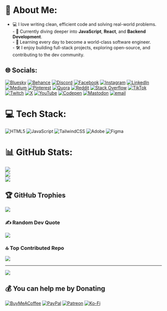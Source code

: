 # 💫 About Me:
- 💻 I love writing clean, efficient code and solving real-world problems.<br>- 🌱 Currently diving deeper into **JavaScript**, **React**, and **Backend Development**.<br>- 🎯 Learning every day to become a world-class software engineer.<br>- 🛠️ I enjoy building full-stack projects, exploring open-source, and contributing to the dev community.<br>


## 🌐 Socials:
[![Bluesky](https://img.shields.io/badge/bluesky-0285FF?style=for-the-badge&logo=bluesky&logoColor=%23FFFFFF)](https://bsky.app/profile/Aayush31-Ai) [![Behance](https://img.shields.io/badge/Behance-1769ff?logo=behance&logoColor=white)](https://behance.net/Aayush31-Ai) [![Discord](https://img.shields.io/badge/Discord-%237289DA.svg?logo=discord&logoColor=white)](https://discord.gg/Aayush31-Ai) [![Facebook](https://img.shields.io/badge/Facebook-%231877F2.svg?logo=Facebook&logoColor=white)](https://facebook.com/Aayush31-Ai) [![Instagram](https://img.shields.io/badge/Instagram-%23E4405F.svg?logo=Instagram&logoColor=white)](https://instagram.com/Aayush31-Ai) [![LinkedIn](https://img.shields.io/badge/LinkedIn-%230077B5.svg?logo=linkedin&logoColor=white)](https://linkedin.com/in/Aayush31-Ai) [![Medium](https://img.shields.io/badge/Medium-12100E?logo=medium&logoColor=white)](https://medium.com/@Aayush31-Ai) [![Pinterest](https://img.shields.io/badge/Pinterest-%23E60023.svg?logo=Pinterest&logoColor=white)](https://pinterest.com/Aayush31-Ai) [![Quora](https://img.shields.io/badge/Quora-%23B92B27.svg?logo=Quora&logoColor=white)](https://quora.com/profile/Aayush31-Ai) [![Reddit](https://img.shields.io/badge/Reddit-%23FF4500.svg?logo=Reddit&logoColor=white)](https://reddit.com/user/Aayush31-Ai) [![Stack Overflow](https://img.shields.io/badge/-Stackoverflow-FE7A16?logo=stack-overflow&logoColor=white)](https://stackoverflow.com/users/Aayush31-Ai) [![TikTok](https://img.shields.io/badge/TikTok-%23000000.svg?logo=TikTok&logoColor=white)](https://tiktok.com/@Aayush31-Ai) [![Twitch](https://img.shields.io/badge/Twitch-%239146FF.svg?logo=Twitch&logoColor=white)](https://twitch.tv/Aayush31-Ai) [![X](https://img.shields.io/badge/X-black.svg?logo=X&logoColor=white)](https://x.com/AayushPal225) [![YouTube](https://img.shields.io/badge/YouTube-%23FF0000.svg?logo=YouTube&logoColor=white)](https://youtube.com/@Aayush31-Ai) [![Codepen](https://img.shields.io/badge/Codepen-000000?logo=codepen&logoColor=white)](https://codepen.io/Aayush31-Ai) [![Mastodon](https://img.shields.io/badge/-MASTODON-%232B90D9?logo=mastodon&logoColor=white)](https://mastodon.social/@Aayush31-Ai) [![email](https://img.shields.io/badge/Email-D14836?logo=gmail&logoColor=white)](mailto:ayushsurajpal123@gmail.com) 

# 💻 Tech Stack:
![HTML5](https://img.shields.io/badge/html5-%23E34F26.svg?style=for-the-badge&logo=html5&logoColor=white) ![JavaScript](https://img.shields.io/badge/javascript-%23323330.svg?style=for-the-badge&logo=javascript&logoColor=%23F7DF1E) ![TailwindCSS](https://img.shields.io/badge/tailwindcss-%2338B2AC.svg?style=for-the-badge&logo=tailwind-css&logoColor=white) ![Adobe](https://img.shields.io/badge/adobe-%23FF0000.svg?style=for-the-badge&logo=adobe&logoColor=white) ![Figma](https://img.shields.io/badge/figma-%23F24E1E.svg?style=for-the-badge&logo=figma&logoColor=white)
# 📊 GitHub Stats:
![](https://github-readme-stats.vercel.app/api?username=Aayush31-Ai&theme=calm_pink&hide_border=false&include_all_commits=true&count_private=true)<br/>
![](https://nirzak-streak-stats.vercel.app/?user=Aayush31-Ai&theme=calm_pink&hide_border=false)<br/>
![](https://github-readme-stats.vercel.app/api/top-langs/?username=Aayush31-Ai&theme=calm_pink&hide_border=false&include_all_commits=true&count_private=true&layout=compact)

## 🏆 GitHub Trophies
![](https://github-profile-trophy.vercel.app/?username=Aayush31-Ai&theme=calm_pink&no-frame=false&no-bg=false&margin-w=4)

### ✍️ Random Dev Quote
![](https://quotes-github-readme.vercel.app/api?type=horizontal&theme=gruvbox)

### 🔝 Top Contributed Repo
![](https://github-contributor-stats.vercel.app/api?username=Aayush31-Ai&limit=5&theme=calm_pink&combine_all_yearly_contributions=true)

---
[![](https://visitcount.itsvg.in/api?id=Aayush31-Ai&icon=9&color=11)](https://visitcount.itsvg.in)

  ## 💰 You can help me by Donating
  [![BuyMeACoffee](https://img.shields.io/badge/Buy%20Me%20a%20Coffee-ffdd00?style=for-the-badge&logo=buy-me-a-coffee&logoColor=black)](https://buymeacoffee.com/Aayush31-Ai) [![PayPal](https://img.shields.io/badge/PayPal-00457C?style=for-the-badge&logo=paypal&logoColor=white)](https://paypal.me/Aayush31-Ai) [![Patreon](https://img.shields.io/badge/Patreon-F96854?style=for-the-badge&logo=patreon&logoColor=white)](https://patreon.com/Aayush31-Ai) [![Ko-Fi](https://img.shields.io/badge/Ko--fi-F16061?style=for-the-badge&logo=ko-fi&logoColor=white)](https://ko-fi.com/Aayush31-Ai) 

  
<!-- Proudly created with GPRM ( https://gprm.itsvg.in ) -->